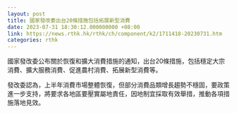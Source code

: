 ```yaml
---
layout: post
title: 國家發改委出台20條措施包括拓展新型消費
date: 2023-07-31 18:30:12.000000000 +08:00
link: https://news.rthk.hk/rthk/ch/component/k2/1711418-20230731.htm
categories: rthk
---
```


國家發改委公布關於恢復和擴大消費措施的通知，出台20條措施，包括穩定大宗消費、擴大服務消費、促進農村消費、拓展新型消費等。

發改委認為，上半年消費市場整體恢復，但部分消費品類增長趨勢不穩固，要政策進一步支持，將要求各地區要壓實屬地責任，因地制宜採取有效舉措，推動各項措施落地見效。
